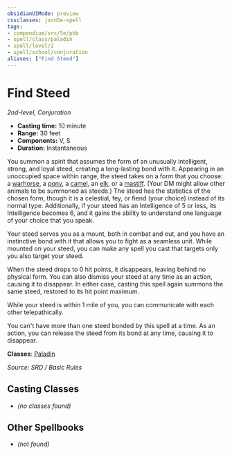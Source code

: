 ```yaml
---
obsidianUIMode: preview
cssclasses: json5e-spell
tags:
- compendium/src/5e/phb
- spell/class/paladin
- spell/level/2
- spell/school/conjuration
aliases: ["Find Steed"]
---
```

# Find Steed
*2nd-level, Conjuration*  

- **Casting time:** 10 minute
- **Range:** 30 feet
- **Components:** V, S
- **Duration:** Instantaneous

You summon a spirit that assumes the form of an unusually intelligent, strong, and loyal steed, creating a long-lasting bond with it. Appearing in an unoccupied space within range, the steed takes on a form that you choose: a [warhorse](compendium/bestiary/beast/warhorse.md), a [pony](compendium/bestiary/beast/pony.md), a [camel](compendium/bestiary/beast/camel.md), an [elk](compendium/bestiary/beast/elk.md), or a [mastiff](compendium/bestiary/beast/mastiff.md). (Your DM might allow other animals to be summoned as steeds.) The steed has the statistics of the chosen form, though it is a celestial, fey, or fiend (your choice) instead of its normal type. Additionally, if your steed has an Intelligence of 5 or less, its Intelligence becomes 6, and it gains the ability to understand one language of your choice that you speak.

Your steed serves you as a mount, both in combat and out, and you have an instinctive bond with it that allows you to fight as a seamless unit. While mounted on your steed, you can make any spell you cast that targets only you also target your steed.

When the steed drops to 0 hit points, it disappears, leaving behind no physical form. You can also dismiss your steed at any time as an action, causing it to disappear. In either case, casting this spell again summons the same steed, restored to its hit point maximum.

While your steed is within 1 mile of you, you can communicate with each other telepathically.

You can't have more than one steed bonded by this spell at a time. As an action, you can release the steed from its bond at any time, causing it to disappear.

**Classes**: [Paladin](compendium/classes/paladin.md)

*Source: SRD / Basic Rules*

## Casting Classes
- *(no classes found)*

## Other Spellbooks
- *(not found)*

